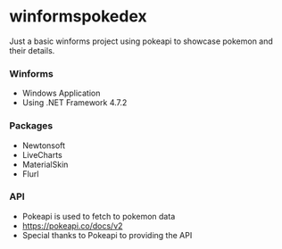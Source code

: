 # winformspokedex
Just a basic winforms project using pokeapi to showcase pokemon and their details.

### Winforms
 - Windows Application
 - Using .NET Framework 4.7.2

### Packages
 -  Newtonsoft
 -  LiveCharts
 -  MaterialSkin
 -  Flurl

### API
 - Pokeapi is used to fetch to pokemon data
 - https://pokeapi.co/docs/v2
- Special thanks to Pokeapi to providing the API
